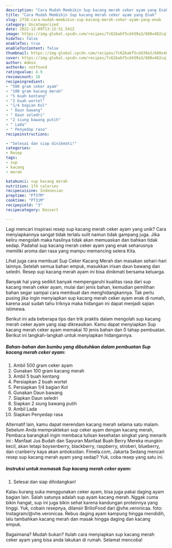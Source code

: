 ```yaml
---
description: "Cara Mudah Membikin Sup kacang merah ceker ayam yang Enak"
title: "Cara Mudah Membikin Sup kacang merah ceker ayam yang Enak"
slug: 2738-cara-mudah-membikin-sup-kacang-merah-ceker-ayam-yang-enak
category: Uncategorized
date: 2022-12-09T13:15:51.541Z
image: https://img-global.cpcdn.com/recipes/7c62babf5cd439a3/680x482cq70/sup-kacang-merah-ceker-ayam-foto-resep-utama.jpg
hideToc: false
enableToc: true
enableTocContent: false
thumbnail: https://img-global.cpcdn.com/recipes/7c62babf5cd439a3/680x482cq70/sup-kacang-merah-ceker-ayam-foto-resep-utama.jpg
cover: https://img-global.cpcdn.com/recipes/7c62babf5cd439a3/680x482cq70/sup-kacang-merah-ceker-ayam-foto-resep-utama.jpg
author: Admin
authorAv: notfound
ratingvalue: 4.9
reviewcount: 18
recipeingredient:
- "500 gram ceker ayam"
- "100 gram kacang merah"
- "5 buah kentang"
- "2 buah wortel"
- "1/4 bagian Kol"
- " Daun bawang"
- " Daun seledri"
- "2 siung bawang putih"
- " Lada"
- " Penyedap rasa"
recipeinstructions:

- "Selesai dan siap dinikmati!"
categories:
- Resep
tags:
- sup
- kacang
- merah

katakunci: sup kacang merah 
nutrition: 174 calories
recipecuisine: Indonesian
preptime: "PT37M"
cooktime: "PT31M"
recipeyield: "3"
recipecategory: Dessert

---
```





Lagi mencari inspirasi resep sup kacang merah ceker ayam yang unik? Cara menyiapkannya sangat tidak terlalu sulit namun tidak gampang juga. Jika keliru mengolah maka hasilnya tidak akan memuaskan dan bahkan tidak sedap. Padahal sup kacang merah ceker ayam yang enak seharusnya memiliki aroma dan rasa yang mampu memancing selera Kita.





Lihat juga cara membuat Sup Ceker Kacang Merah dan masakan sehari-hari lainnya. Setelah semua bahan empuk, masukkan irisan daun bawang dan seledri. Resep sup kacang merah ayam ini bisa dinikmati bersama keluarga.

Banyak hal yang sedikit banyak mempengaruhi kualitas rasa dari sup kacang merah ceker ayam, mulai dari jenis bahan, kemudian pemilihan bahan segar sampai cara membuat dan menghidangkannya. Tak perlu pusing jika ingin menyiapkan sup kacang merah ceker ayam enak di rumah, karena asal sudah tahu triknya maka hidangan ini dapat menjadi sajian istimewa.






Berikut ini ada beberapa tips dan trik praktis dalam mengolah sup kacang merah ceker ayam yang siap dikreasikan. Kamu dapat menyiapkan Sup kacang merah ceker ayam memakai 10 jenis bahan dan 0 tahap pembuatan. Berikut ini langkah-langkah untuk menyiapkan hidangannya.

<!--inarticleads1-->

##### Bahan-bahan dan bumbu yang dibutuhkan dalam pembuatan Sup kacang merah ceker ayam:

1. Ambil 500 gram ceker ayam
1. Gunakan 100 gram kacang merah
1. Ambil 5 buah kentang
1. Persiapkan 2 buah wortel
1. Persiapkan 1/4 bagian Kol
1. Gunakan  Daun bawang
1. Siapkan  Daun seledri
1. Siapkan 2 siung bawang putih
1. Ambil  Lada
1. Siapkan  Penyedap rasa


Alternatif lain, kamu dapat merendam kacang merah selama satu malam. Sebelum Anda mempraktekan sup ceker ayam dengan kacang merah, Pembaca barangkali ingin membaca tulisan kesehatan singkat yang menarik ini : Manfaat Jus Budah dan Sayuran Manfaat Buah Berry Mereka mungkin kecil, akan tetapi boysenberry, blackberry, raspberry, stroberi, blueberry, dan cranberry kaya akan antioksidan. Fimela.com, Jakarta Sedang mencari resep sup kacang merah ayam yang sedap? Yuk, coba resep yang satu ini. 

<!--inarticleads2-->

##### Instruksi untuk memasak Sup kacang merah ceker ayam:


1. Selesai dan siap dihidangkan!

Kalau kurang suka menggunakan ceker ayam, bisa juga pakai daging ayam bagian lain. Salah satunya adalah sup ayam kacang merah. Nggak cuma bikin hangat, sup ini juga bikin sehat karena kandungan proteinnya yang tinggi. Yuk, cobain resepnya, dilansir BrilioFood dari @vhe.veronicaa. foto: Instagram/@vhe.veronicaa. Rebus daging ayam kampung hingga mendidih, lalu tambahkan kacang merah dan masak hingga daging dan kacang empuk. 

Bagaimana? Mudah bukan? Itulah cara menyiapkan sup kacang merah ceker ayam yang bisa anda lakukan di rumah. Selamat mencoba!
